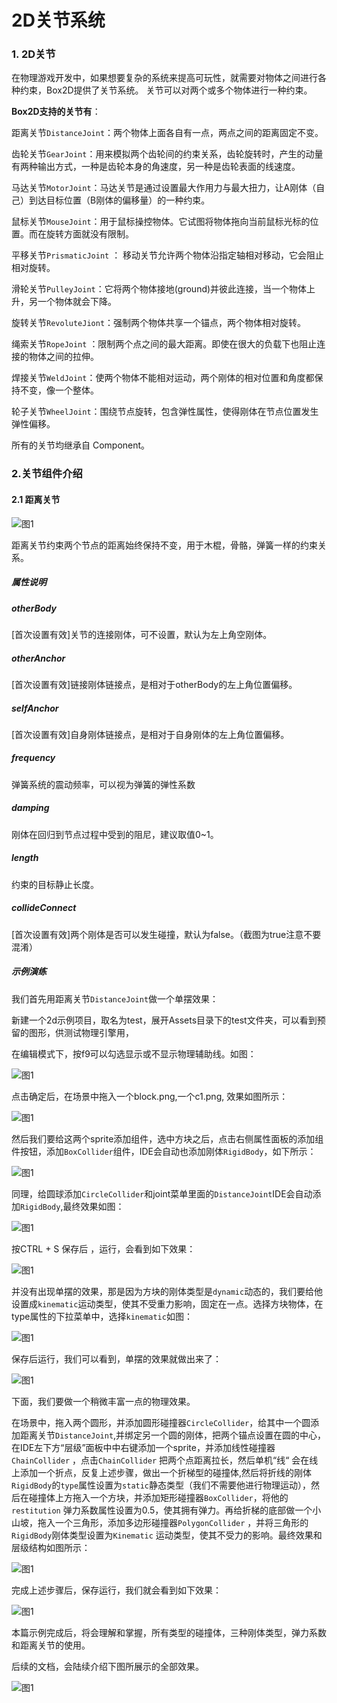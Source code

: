 # 2D关节系统

### 1. 2D关节

​        在物理游戏开发中，如果想要复杂的系统来提高可玩性，就需要对物体之间进行各种约束，Box2D提供了关节系统。 关节可以对两个或多个物体进行一种约束。

**Box2D支持的关节有**：

距离关节`DistanceJoint`：两个物体上面各自有一点，两点之间的距离固定不变。

齿轮关节`GearJoint`：用来模拟两个齿轮间的约束关系，齿轮旋转时，产生的动量有两种输出方式，一种是齿轮本身的角速度，另一种是齿轮表面的线速度。

马达关节`MotorJoint`：马达关节是通过设置最大作用力与最大扭力，让A刚体（自己）到达目标位置（B刚体的偏移量）的一种约束。

鼠标关节`MouseJoint`：用于鼠标操控物体。它试图将物体拖向当前鼠标光标的位置。而在旋转方面就没有限制。

平移关节`PrismaticJoint` ：  移动关节允许两个物体沿指定轴相对移动，它会阻止相对旋转。

滑轮关节`PulleyJoint`：它将两个物体接地(ground)并彼此连接，当一个物体上升，另一个物体就会下降。

旋转关节`RevoluteJiont`：强制两个物体共享一个锚点，两个物体相对旋转。

绳索关节`RopeJoint` ：限制两个点之间的最大距离。即使在很大的负载下也阻止连接的物体之间的拉伸。

焊接关节`WeldJoint`：使两个物体不能相对运动，两个刚体的相对位置和角度都保持不变，像一个整体。

轮子关节`WheelJoint`：围绕节点旋转，包含弹性属性，使得刚体在节点位置发生弹性偏移。

所有的关节均继承自 Component。

### 2.关节组件介绍

#### 2.1 距离关节

![图1](img/distance.png)<br/>

距离关节约束两个节点的距离始终保持不变，用于木棍，骨骼，弹簧一样的约束关系。

##### 属性说明

##### otherBody 

[首次设置有效]关节的连接刚体，可不设置，默认为左上角空刚体。

##### otherAnchor  

[首次设置有效]链接刚体链接点，是相对于otherBody的左上角位置偏移。

##### selfAnchor

[首次设置有效]自身刚体链接点，是相对于自身刚体的左上角位置偏移。

##### frequency

弹簧系统的震动频率，可以视为弹簧的弹性系数

##### damping

刚体在回归到节点过程中受到的阻尼，建议取值0~1。

##### length

约束的目标静止长度。

##### collideConnect

[首次设置有效]两个刚体是否可以发生碰撞，默认为false。（截图为true注意不要混淆）

##### 示例演练

我们首先用距离关节`DistanceJoint`做一个单摆效果：

新建一个2d示例项目，取名为test，展开Assets目录下的test文件夹，可以看到预留的图形，供测试物理引擎用，

在编辑模式下，按f9可以勾选显示或不显示物理辅助线。如图：

![图1](img/test.png)

点击确定后，在场景中拖入一个block.png,一个c1.png, 效果如图所示：

![图1](img/1.png)

然后我们要给这两个sprite添加组件，选中方块之后，点击右侧属性面板的添加组件按钮，添加`BoxCollider`组件，IDE会自动也添加刚体`RigidBody`，如下所示：

![图1](img/add.gif)

同理，给圆球添加`CircleCollider`和joint菜单里面的`DistanceJoint`IDE会自动添加`RigidBody`,最终效果如图：

![图1](img/2.png)

按CTRL + S 保存后 ，运行，会看到如下效果：

![图1](img/1.gif)

并没有出现单摆的效果，那是因为方块的刚体类型是`dynamic`动态的，我们要给他设置成`kinematic`运动类型，使其不受重力影响，固定在一点。选择方块物体，在type属性的下拉菜单中，选择`kinematic`如图：

![图1](img/3.png)

保存后运行，我们可以看到，单摆的效果就做出来了：

![图1](img/2.gif)

下面，我们要做一个稍微丰富一点的物理效果。

在场景中，拖入两个圆形，并添加圆形碰撞器`CircleCollider`，给其中一个圆添加距离关节`DistanceJoint`,并绑定另一个圆的刚体，把两个锚点设置在圆的中心，在IDE左下方“层级”面板中中右键添加一个sprite，并添加线性碰撞器`ChainCollider` ，点击`ChainCollider` 把两个点距离拉长，然后单机“线“ 会在线上添加一个折点，反复上述步骤，做出一个折梯型的碰撞体,然后将折线的刚体`RigidBody`的`type`属性设置为`static`静态类型（我们不需要他进行物理运动），然后在碰撞体上方拖入一个方块，并添加矩形碰撞器`BoxCollider`，将他的`restitution` 弹力系数属性设置为0.5，使其拥有弹力。再给折梯的底部做一个小山坡，拖入一个三角形，添加多边形碰撞器`PolygonCollider` ，并将三角形的`RigidBody`刚体类型设置为`Kinematic` 运动类型，使其不受力的影响。最终效果和层级结构如图所示：

![图1](img/4.png)

完成上述步骤后，保存运行，我们就会看到如下效果：

![图1](img/3.gif)

本篇示例完成后，将会理解和掌握，所有类型的碰撞体，三种刚体类型，弹力系数和距离关节的使用。

后续的文档，会陆续介绍下图所展示的全部效果。

![图1](img/scene.gif)
